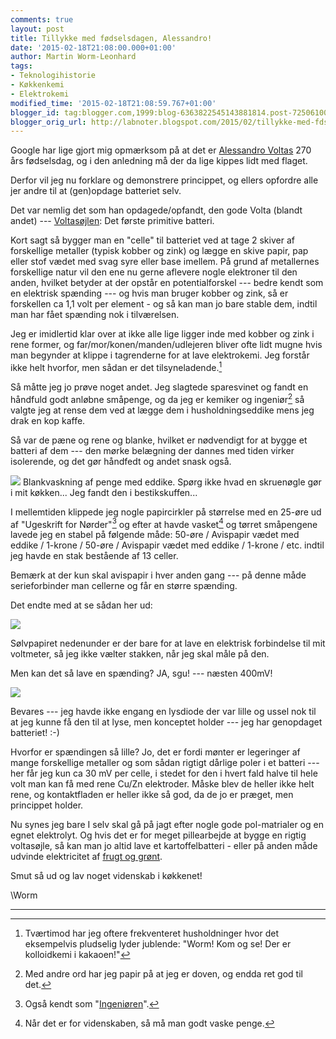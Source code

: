 ```yaml
---
comments: true
layout: post
title: Tillykke med fødselsdagen, Alessandro!
date: '2015-02-18T21:08:00.000+01:00'
author: Martin Worm-Leonhard
tags:
- Teknologihistorie
- Køkkenkemi
- Elektrokemi
modified_time: '2015-02-18T21:08:59.767+01:00'
blogger_id: tag:blogger.com,1999:blog-6363822545143881814.post-7250610089122107617
blogger_orig_url: http://labnoter.blogspot.com/2015/02/tillykke-med-fdselsdagen-alessandro.html
---
```


Google har lige gjort mig opmærksom på at det er [Alessandro
Voltas](http://da.wikipedia.org/wiki/Alessandro_Volta) 270 års
fødselsdag, og i den anledning må der da lige kippes lidt med flaget.

Derfor vil jeg nu forklare og demonstrere princippet, og ellers opfordre
alle jer andre til at (gen)opdage batteriet selv.

Det var nemlig det som han opdagede/opfandt, den gode Volta (blandt
andet) --- [Voltasøjlen](http://da.wikipedia.org/wiki/Voltas%C3%B8jle):
Det første primitive batteri.

Kort sagt så bygger man en "celle" til batteriet ved at tage 2
skiver af forskellige metaller (typisk kobber og zink) og lægge en skive
papir, pap eller stof vædet med svag syre eller base imellem. På grund
af metallernes forskellige natur vil den ene nu gerne aflevere nogle
elektroner til den anden, hvilket betyder at der opstår en
potentialforskel --- bedre kendt som en elektrisk spænding --- og hvis man
bruger kobber og zink, så er forskellen ca 1,1 volt per element - og så
kan man jo bare stable dem, indtil man har fået spænding nok i
tilværelsen.

Jeg er imidlertid klar over at ikke alle lige ligger inde med kobber og
zink i rene former, og far/mor/konen/manden/udlejeren bliver ofte lidt
mugne hvis man begynder at klippe i tagrenderne for at lave elektrokemi.
Jeg forstår ikke helt hvorfor, men sådan er det tilsyneladende.[^0]

Så måtte jeg jo prøve noget andet. Jeg slagtede sparesvinet og fandt en
håndfuld godt anløbne småpenge, og da jeg er kemiker og ingeniør[^1] så
valgte jeg at rense dem ved at lægge dem i husholdningseddike mens jeg
drak en kop kaffe. 

Så var de pæne og rene og blanke, hvilket er
nødvendigt for at bygge et batteri af dem --- den mørke belægning der
dannes med tiden virker isolerende, og det gør håndfedt og andet snask
også.

[![]({{site.url}}/images/8309e327d54a3db3114d902eee7be0a5.jpg)]({{site.url}}/images/8309e327d54a3db3114d902eee7be0a5.jpg)
Blankvaskning af penge med eddike. 
Spørg ikke hvad en skruenøgle gør i mit køkken... Jeg fandt den i bestikskuffen...

I mellemtiden klippede jeg nogle papircirkler på størrelse med en 25-øre
ud af "Ugeskrift for Nørder"[^2] og efter at havde vasket[^3] og
tørret småpengene lavede jeg en stabel på følgende måde: 50-øre /
Avispapir vædet med eddike / 1-krone / 50-øre / Avispapir vædet med
eddike / 1-krone / etc. indtil jeg havde en stak bestående af 13
celler.

Bemærk at der kun skal avispapir i hver anden gang --- på denne måde
serieforbinder man cellerne og får en større spænding.

Det endte med at se sådan her ud:

[![]({{site.url}}/images/a72b0d181d3bb6737a05e020d95224b4.jpg)]({{site.url}}/images/a72b0d181d3bb6737a05e020d95224b4.jpg)

Sølvpapiret nedenunder er der bare for at lave en elektrisk forbindelse
til mit voltmeter, så jeg ikke vælter stakken, når jeg skal måle på
den.

Men kan det så lave en spænding? JA, sgu! --- næsten 400mV!

[![]({{site.url}}/images/d2f2209943ac6bf28c7a6b6baaa84f74.jpg)]({{site.url}}/images/d2f2209943ac6bf28c7a6b6baaa84f74.jpg)

Bevares --- jeg havde ikke engang en lysdiode der var lille og ussel nok
til at jeg kunne få den til at lyse, men konceptet holder --- jeg har
genopdaget batteriet! :-)

Hvorfor er spændingen så lille? Jo, det er fordi mønter er legeringer af
mange forskellige metaller og som sådan rigtigt dårlige poler i et
batteri --- her får jeg kun ca 30 mV per celle, i stedet for den i hvert
fald halve til hele volt man kan få med rene Cu/Zn elektroder. Måske
blev de heller ikke helt rene, og kontaktfladen er heller ikke så god,
da de jo er præget, men princippet holder.

Nu synes jeg bare I selv skal gå på jagt efter nogle gode pol-matrialer
og en egnet elektrolyt. Og hvis det er for meget pillearbejde at bygge
en rigtig voltasøjle, så kan man jo altid lave et kartoffelbatteri -
eller på anden måde udvinde elektricitet af [frugt og
grønt](http://en.wikipedia.org/wiki/Lemon_battery).

Smut så ud og lav noget videnskab i køkkenet!

\\Worm

------------------------------------------------------------------------

[^0]: Tværtimod har jeg oftere frekventeret husholdninger hvor det
    eksempelvis pludselig lyder jublende: "Worm! Kom og se! Der er
    kolloidkemi i kakaoen!"

[^1]: Med andre ord har jeg papir på at jeg er doven, og endda ret god
    til det.

[^2]: Også kendt som "[Ingeniøren](http://www.ing.dk/)".

[^3]: Når det er for videnskaben, så må man godt vaske penge.
